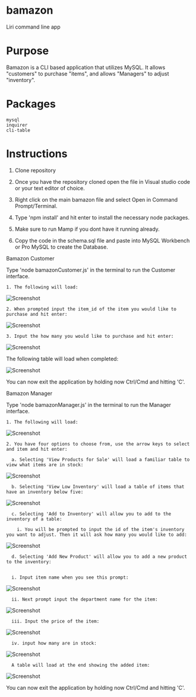 # bamazon

Liri command line app

# Purpose

  Bamazon is a CLI based application that utilizes MySQL. It allows "customers" to purchase "items", and allows "Managers" to adjust "inventory".

# Packages

    mysql
    inquirer
    cli-table

# Instructions

  1. Clone repository

  2. Once you have the repository cloned open the file in Visual studio code or your text editor of choice.

  3. Right click on the main bamazon file and select Open in Command Prompt/Terminal.

  4. Type 'npm install' and hit enter to install the necessary node packages.

  5. Make sure to run Mamp if you dont have it running already.

  6. Copy the code in the schema.sql file and paste into MySQL Workbench or Pro MySQL to create the Database.

  Bamazon Customer

  Type 'node bamazonCustomer.js' in the terminal to run the Customer interface.

    1. The following will load:

  ![Screenshot](media/customer1.PNG)

    2. When prompted input the item_id of the item you would like to purchase and hit enter:

  ![Screenshot](media/customer2.PNG)

    3. Input the how many you would like to purchase and hit enter:

  ![Screenshot](media/customer3.PNG)

  The following table will load when completed:

  ![Screenshot](media/customer4.PNG)

  You can now exit the application by holding now Ctrl/Cmd and hitting 'C'.

  Bamazon Manager

  Type 'node bamazonManager.js' in the terminal to run the Manager interface.

    1. The following will load:

  ![Screenshot](media/manager1.PNG)

    2. You have four options to choose from, use the arrow keys to select and item and hit enter:

      a. Selecting 'View Products for Sale' will load a familiar table to view what items are in stock:

  ![Screenshot](media/manager2.PNG)


      b. Selecting 'View Low Inventory' will load a table of items that have an inventory below five:

  ![Screenshot](media/manager3.PNG)

      c. Selecting 'Add to Inventory' will allow you to add to the inventory of a table:

        i. You will be prompted to input the id of the item's inventory you want to adjust. Then it will ask how many you would like to add:

  ![Screenshot](media/manager4.PNG)


      d. Selecting 'Add New Product' will allow you to add a new product to the inventory:


      i. Input item name when you see this prompt:

  ![Screenshot](media/manager5.PNG)

      ii. Next prompt input the department name for the item:

  ![Screenshot](media/manager6.PNG)

      iii. Input the price of the item:

  ![Screenshot](media/manager7.PNG)

      iv. input how many are in stock:

  ![Screenshot](media/manager8.PNG)

      A table will load at the end showing the added item:

  ![Screenshot](media/manager9.PNG)

  You can now exit the application by holding now Ctrl/Cmd and hitting 'C'.